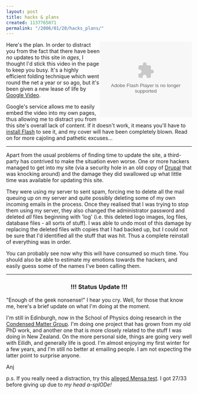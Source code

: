 ```yaml
---
layout: post
title: hacks & plans
created: 1137765071
permalink: "/2006/01/20/hacks_plans/"
---
```

<div style="float: right;">
<object style="width:250px; height:204px;" id="VideoPlayback" align="middle" type="application/x-shockwave-flash" data="http://video.google.com/googleplayer.swf?videoUrl=http%3A%2F%2Fvp.video.google.com%2Fvideodownload%3Fversion%3D0%26secureurl%3DhgAAADZswMqLe7XGOJy83VyYGcexXb3jO8zyrbop1MXhr5FyUUVqfD6K0wiwpq0_jIRwi0z3Ve1_rYC1zHsGs5rYkYBqX0TljmWVUdGf19BrswBFvu1hceadwOB718k9j0ALkywm4XR5X8bbJ-kyHFBdmEGrVWsyMu2F2BS_OdZhXw7BodllzCzQfIQBmDlANmmylg%26sigh%3DAyuZuQhG2IdR_NLNDnHprkER7hY%26begin%3D0%26len%3D33098&thumbnailUrl=http%3A%2F%2Fvideo.google.com%2FThumbnailServer%3Fcontentid%3D14341ac4628862f%26second%3D5%26itag%3Dw320%26urlcreated%3D1137765248%26sigh%3DIxgrm0EXwl3h6ejOmb1NHJ2OMxk&playerId=7502458538500026068&playerMode=embedded"> <param name="allowScriptAccess" value="sameDomain" /> <param name="movie" value="http://video.google.com/googleplayer.swf?videoUrl=http%3A%2F%2Fvp.video.google.com%2Fvideodownload%3Fversion%3D0%26secureurl%3DhgAAADZswMqLe7XGOJy83VyYGcexXb3jO8zyrbop1MXhr5FyUUVqfD6K0wiwpq0_jIRwi0z3Ve1_rYC1zHsGs5rYkYBqX0TljmWVUdGf19BrswBFvu1hceadwOB718k9j0ALkywm4XR5X8bbJ-kyHFBdmEGrVWsyMu2F2BS_OdZhXw7BodllzCzQfIQBmDlANmmylg%26sigh%3DAyuZuQhG2IdR_NLNDnHprkER7hY%26begin%3D0%26len%3D33098&thumbnailUrl=http%3A%2F%2Fvideo.google.com%2FThumbnailServer%3Fcontentid%3D14341ac4628862f%26second%3D5%26itag%3Dw320%26urlcreated%3D1137765248%26sigh%3DIxgrm0EXwl3h6ejOmb1NHJ2OMxk&playerId=7502458538500026068&playerMode=embedded"/> <param name="quality" value="best" /> <param name="bgcolor" value="#ffffff" /> <param name="scale" value="noScale" /> <param name="wmode" value="window" /> <param name="salign" value="TL" /> </object>
</div>
<p>
Here's the plan.  In order to distract you from the fact that there have been <i>no</i> updates to this site in <i>ages</i>, I thought I'd stick this video in the page to keep you busy.  It's a highly efficient folding technique which went round the net a year or so ago, but it's been given a new lease of life by <a href="http://video.google.com/">Google Video</a>. 
</p>
<p>Google's service allows me to easily embed the video into my own pages, thus allowing me to distract you from this site's overall lack of content.  If it doesn't work, it means you'll have to <a href="http://www.macromedia.com/shockwave/download/download.cgi?P1_Prod_Version=ShockwaveFlash">install Flash</a> to see it, and my cover will have been completely blown.  Read on for more cajoling and pathetic excuses...
</p>
<!--break-->
<hr/>
<p>
Apart from the usual problems of finding time to update the site, a third-party has contrived to make the situation even worse.  One or more hackers managed to get into my site (via a security hole in an old copy of <a href="http://www.drupal.org/">Drupal</a> that was knocking around) and the damage they did swallowed up what little time was available for updating this site.
</p>
<p>
They were using my server to sent spam, forcing me to delete all the mail queuing up on my server and quite possibly deleting some of my own incoming emails in the process.  Once they realised that I was trying to stop them using my server, they also changed the administrator password and deleted <i>all</i> files beginning with 'log' (i.e. this deleted logo images, log files, database files - all sorts of stuff).  I was able to undo most of this damage by replacing the deleted files with copies that I had backed up, but I could not be sure that I'd identified all the stuff that was hit.  Thus a complete reinstall of everything was in order.
</p>
<p>
You can probably see now why this will have consumed so much time.  You should also be able to estimate my emotions towards the hackers, and easily guess some of the names I've been calling them.
</p>
<hr/>
<h3 style="text-align: center;">!!! Status Update !!!</h3>
<p>
"Enough of the geek nonsense!" I hear you cry.  Well, for those that know me, here's a brief update on what I'm doing at the moment.
</p>
<p>
I'm still in Edinburgh, now in the School of Physics doing research in the <a href="http://www.ph.ed.ac.uk/cmatter/">Condensed Matter Group</a>.  I'm doing one project that has grown from my old PhD work, and another one that is more closely related to the stuff I was doing in New Zealand. On the more personal side, things are going very well with Eilidh, and generally life is good. I'm almost enjoying my first winter for a few years, and I'm still no better at emailing people.  I am not expecting the latter point to surprise anyone.
</p>
<p>
Anj
</p>
<p>
p.s.  If you really need a distraction, try this <a href="http://www.mensa-test.com/">alleged Mensa test</a>.  I got 27/33 before giving up due to <i>my head a-splODe!</i>
</p>

